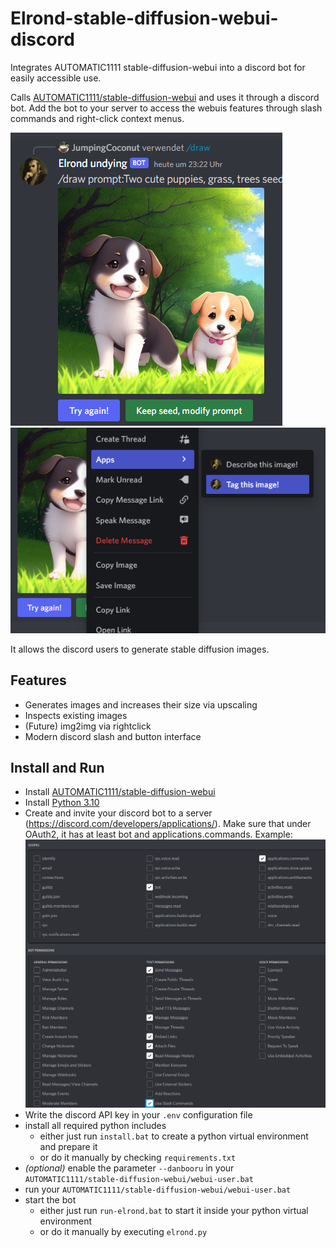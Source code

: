 # Elrond-stable-diffusion-webui-discord
 Integrates AUTOMATIC1111 stable-diffusion-webui into a discord bot for easily accessible use. 

 Calls [AUTOMATIC1111/stable-diffusion-webui](https://github.com/AUTOMATIC1111/stable-diffusion-webui) and uses it through a discord bot. Add the bot to your server to access the webuis features through slash commands and right-click context menus.

![readme-1.png](readme-1.png)
![readme-1.png](readme-2.png)

It allows the discord users to generate stable diffusion images.

## Features

- Generates images and increases their size via upscaling
- Inspects existing images
- (Future) img2img via rightclick
- Modern discord slash and button interface

## Install and Run

- Install [AUTOMATIC1111/stable-diffusion-webui ](https://github.com/AUTOMATIC1111/stable-diffusion-webui)
- Install [Python 3.10](https://www.python.org/downloads/release/python-3100/)
- Create and invite your discord bot to a server (https://discord.com/developers/applications/). Make sure that under OAuth2, it has at least bot and applications.commands. Example: ![readme-3.png](readme-3.png)
- Write the discord API key in your `.env` configuration file
- install all required python includes
  - either just run `install.bat` to create a python virtual environment and prepare it
  - or do it manually by checking `requirements.txt`
- *(optional)* enable the parameter `--danbooru` in your `AUTOMATIC1111/stable-diffusion-webui/webui-user.bat`
- run your `AUTOMATIC1111/stable-diffusion-webui/webui-user.bat`
- start the bot
  - either just run `run-elrond.bat` to start it inside your python virtual environment
  - or do it manually by executing `elrond.py`
